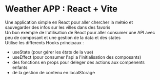 # Weather APP : React + Vite

Une application simple en React pour aller chercher la météo et sauvegarder des infos sur les villes dans des favoris     
Un bon exemple de l'utilisation de React pour aller consumer une API avec peu de composant et une gestion de la data et des states    
Utilise les differents Hooks principaux :     
   - useState (pour gérer les états de la vue)
   - useEffect (pour consumer l'api a l'initialisation des composants)
   - des fonctions en props pour deleger des actions aux compenents enfants
   - de la gestion de contenu en localStorage
